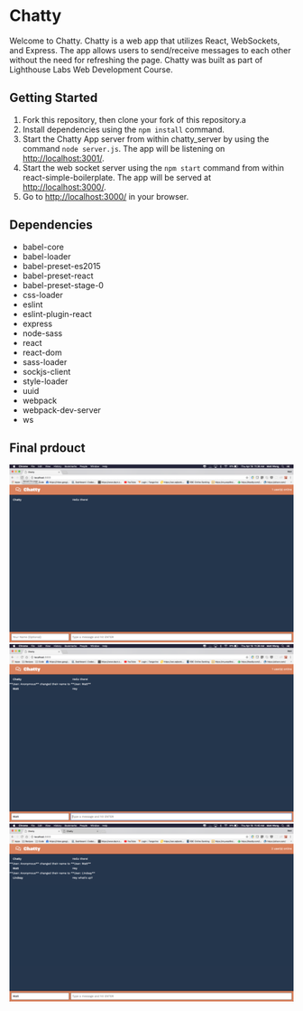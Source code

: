 # Chatty

Welcome to Chatty. Chatty is a web app that utilizes React, WebSockets, and Express. The app allows users to send/receive messages to each other without the need for refreshing the page. Chatty was built as part of Lighthouse Labs Web Development Course.

## Getting Started

1. Fork this repository, then clone your fork of this repository.a
2. Install dependencies using the `npm install` command.
3. Start the Chatty App server from within chatty_server by using the command `node server.js`. The app will be listening on <http://localhost:3001/>.
4. Start the web socket server using the `npm start` command from within react-simple-boilerplate. The app will be served at <http://localhost:3000/>.
5. Go to <http://localhost:3000/> in your browser.

## Dependencies

  - babel-core
  - babel-loader
  - babel-preset-es2015
  - babel-preset-react
  - babel-preset-stage-0
  - css-loader
  - eslint
  - eslint-plugin-react
  - express
  - node-sass
  - react
  - react-dom
  - sass-loader
  - sockjs-client
  - style-loader
  - uuid
  - webpack
  - webpack-dev-server
  - ws

## Final prdouct

!["Home Page"](https://github.com/mattwong59/chatty-app/blob/master/docs/chatty-homepage.png)
!["First Message Page"](https://github.com/mattwong59/chatty-app/blob/master/docs/chatty-first-message.png)
!["Two Users"](https://github.com/mattwong59/chatty-app/blob/master/docs/chatty-2users.png)